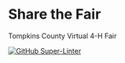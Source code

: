 # Share the Fair
Tompkins County Virtual 4-H Fair

[![GitHub Super-Linter](https://github.com/alfilo/share-the-fair/workflows/Lint%20Code%20Base/badge.svg)](https://github.com/marketplace/actions/super-linter)
